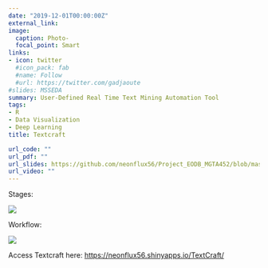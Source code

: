 ```yaml
---
date: "2019-12-01T00:00:00Z"
external_link:
image:
  caption: Photo-
  focal_point: Smart
links:
- icon: twitter
  #icon_pack: fab
  #name: Follow
  #url: https://twitter.com/gadjaoute
#slides: MSSEDA
summary: User-Defined Real Time Text Mining Automation Tool 
tags:
- R
- Data Visualization
- Deep Learning
title: Textcraft

url_code: ""
url_pdf: ""
url_slides: https://github.com/neonflux56/Project_EODB_MGTA452/blob/master/EODB.pptx
url_video: ""
---
```


Stages:

![](/project/textcraft2/stages.PNG)

Workflow:

![](/project/textcraft2/workflow.PNG)

Access Textcraft here: https://neonflux56.shinyapps.io/TextCraft/
